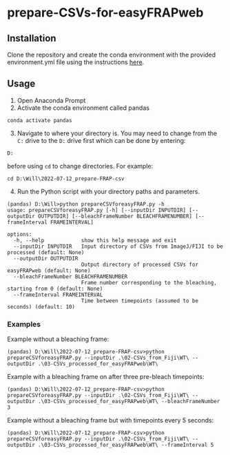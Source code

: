# prepare-CSVs-for-easyFRAPweb

## Installation
Clone the repository and create the conda environment with the provided environment.yml file using the instructions [here]( https://docs.conda.io/projects/conda/en/latest/user-guide/tasks/manage-environments.html#creating-an-environment-from-an-environment-yml-file).


## Usage
1. Open Anaconda Prompt
2. Activate the conda environment called pandas
```
conda activate pandas
```
3. Navigate to where your directory is. You may need to change from the `C:` drive to the `D:` drive first which can be done by entering:
```
D:
```
before using `cd` to change directories. For example:
```
cd D:\Will\2022-07-12_prepare-FRAP-csv
```
4. Run the Python script with your directory paths and parameters.

```
(pandas) D:\Will>python prepareCSVforeasyFRAP.py -h
usage: prepareCSVforeasyFRAP.py [-h] [--inputDir INPUTDIR] [--outputDir OUTPUTDIR] [--bleachFrameNumber BLEACHFRAMENUMBER] [--frameInterval FRAMEINTERVAL]

options:
  -h, --help            show this help message and exit
  --inputDir INPUTDIR   Input directory of CSVs from ImageJ/FIJI to be processed (default: None)
  --outputDir OUTPUTDIR
                        Output directory of processed CSVs for easyFRAPweb (default: None)
  --bleachFrameNumber BLEACHFRAMENUMBER
                        Frame number corresponding to the bleaching, starting from 0 (default: None)
  --frameInterval FRAMEINTERVAL
                        Time between timepoints (assumed to be seconds) (default: 10)
```

### Examples
Example without a bleaching frame:

`(pandas) D:\Will\2022-07-12_prepare-FRAP-csv>python prepareCSVforeasyFRAP.py --inputDir .\02-CSVs_from_Fiji\WT\ --outputDir .\03-CSVs_processed_for_easyFRAPweb\WT\`


Example with a bleaching frame on after three pre-bleach timepoints:

`(pandas) D:\Will\2022-07-12_prepare-FRAP-csv>python prepareCSVforeasyFRAP.py --inputDir .\02-CSVs_from_Fiji\WT\ --outputDir .\03-CSVs_processed_for_easyFRAPweb\WT\ --bleachFrameNumber 3`


Example without a bleaching frame but with timepoints every 5 seconds:

`(pandas) D:\Will\2022-07-12_prepare-FRAP-csv>python prepareCSVforeasyFRAP.py --inputDir .\02-CSVs_from_Fiji\WT\ --outputDir .\03-CSVs_processed_for_easyFRAPweb\WT\ --frameInterval 5`